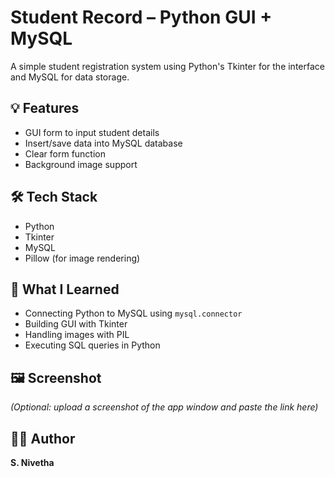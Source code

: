 # Student Record – Python GUI + MySQL

A simple student registration system using Python's Tkinter for the interface and MySQL for data storage.

## 💡 Features
- GUI form to input student details
- Insert/save data into MySQL database
- Clear form function
- Background image support

## 🛠 Tech Stack
- Python
- Tkinter
- MySQL
- Pillow (for image rendering)

## 🧠 What I Learned
- Connecting Python to MySQL using `mysql.connector`
- Building GUI with Tkinter
- Handling images with PIL
- Executing SQL queries in Python

## 🖼 Screenshot
*(Optional: upload a screenshot of the app window and paste the link here)*

## 👩‍💻 Author
**S. Nivetha**

